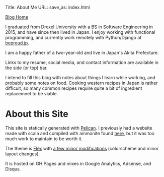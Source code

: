 Title: About Me
URL:
save_as: index.html

[Blog Home](/blog_index.html)

I graduated from Drexel University with a BS in Software Engineering in 2015, and have since then lived in Japan. I enjoy working with functional programming, and currently work remotely with Python/Django at [beproud.jp](https://www.beproud.jp).

I am a happy father of a two-year-old and live in Japan's Akita Prefecture.

Links to my resume, social media, and contact information are available in the side (or top) bar.

I intend to fill this blog with notes about things I learn while working, and probably some notes on food. Cooking western recipes in Japan is rather difficult, so many common recipes require quite a bit of ingredient replacemnet to be viable.

# About this Site

This site is statically generated with [Pelican](https://docs.getpelican.com/en/stable/). I previously had a website made with scala and compiled with ammonite found [here](https://github.com/Checkroth/scalablog), but it was too much work to maintain to be worth it.

The theme is [Flex](https://github.com/alexandrevicenzi/Flex) with [a few minor modifications](https://github.com/Checkroth/pbelican/blob/master/content/extra/custom.css) (colorscheme and minor layout changes).

It is hosted on GH Pages and mixes in Google Analytics, Adsense, and Disqus.
